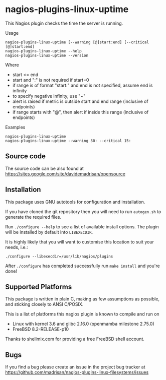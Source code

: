 # nagios-plugins-linux-uptime

This Nagios plugin checks the time the server is running.

Usage

	nagios-plugins-linux-uptime [--warning [@]start:end] [--critical [@]start:end]
	nagios-plugins-linux-uptime --help
	nagios-plugins-linux-uptime --version

Where

* start <= end
* start and ":" is not required if start=0
* if range is of format "start:" and end is not specified, assume end is infinity
* to specify negative infinity, use "~"
* alert is raised if metric is outside start and end range (inclusive of endpoints)
* if range starts with "@", then alert if inside this range (inclusive of endpoints)

Examples

	nagios-plugins-linux-uptime
	nagios-plugins-linux-uptime --warning 30: --critical 15:


## Source code

The source code can be also found at https://sites.google.com/site/davidemadrisan/opensource


## Installation

This package uses GNU autotools for configuration and installation.

If you have cloned the git repository then you will need to run
`autogen.sh` to generate the required files.

Run `./configure --help` to see a list of available install options.
The plugin will be installed by default into `LIBEXECDIR`.

It is highly likely that you will want to customise this location to
suit your needs, i.e.:

	./configure --libexecdir=/usr/lib/nagios/plugins

After `./configure` has completed successfully run `make install` and
you're done!


## Supported Platforms

This package is written in plain C, making as few assumptions as possible, and
sticking closely to ANSI C/POSIX.

This is a list of platforms this nagios plugin is known to compile and run on

* Linux with kernel 3.6 and glibc 2.16.0 (openmamba milestone 2.75.0)
* FreeBSD 8.2-RELEASE-p10

Thanks to shellmix.com for providing a free FreeBSD shell account.


## Bugs

If you find a bug please create an issue in the project bug tracker at
https://github.com/madrisan/nagios-plugins-linux-filesystems/issues


